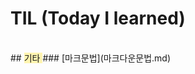 # TIL  (Today I learned)
</br>
## <span style = "background-color: #fff5b1"> 기타 </span>
### [마크문법](마크다운문법.md)
